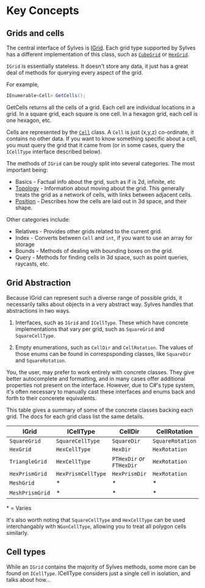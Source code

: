 # Key Concepts

## Grids and cells

The central interface of Sylves is [IGrid](xref:Sylves.IGrid). Each grid type supported by Sylves has a different implementation of this class, such as [`CubeGrid`](xref:Sylves.CubeGrid) or [`HexGrid`](xref:Sylves.HexGrid).

`IGrid` is essentially stateless. It doesn't store any data, it just has a great deal of methods for querying every aspect of the grid.

For example,

```csharp
IEnumerable<Cell> GetCells();
```

GetCells returns all the cells of a grid. Each cell are individual locations in a grid. In a square grid, each square is one cell. In a hexagon grid, each cell is one hexagon, etc.

Cells are represented by the [`Cell`](xref:Sylves.Cell) class. A `Cell` is just (x,y,z) co-ordinate, it contains no other data. If you want to know something specific about a cell, you must query the grid that it came from (or in some cases, query the `ICellType` interface described below).

The methods of `IGrid` can be rougly split into several categories. The most important being:

* Basics - Factual info about the grid, such as if is 2d, infinite, etc
* [Topology](topology.md) - Information about moving about the grid. This generally treats the grid as a network of cells, with links between adjacent cells.
* [Position](space.md) - Describes how the cells are laid out in 3d space, and their shape.

Other categories include:

* Relatives - Provides other grids related to the current grid.
* Index - Converts between `Cell` and `int`, if you want to use an array for storage
* Bounds - Methods of dealing with bounding boxes on the grid.
* Query - Methods for finding cells in 3d space, such as point queries, raycasts, etc.

## Grid Abstraction

Because IGrid can represent such a diverse range of possible grids, it necessarily talks about objects in a very abstract way. Sylves handles that abstractions in two ways.

1) Interfaces, such as `IGrid` and `ICellType`. These which have concrete implementations that vary per grid, such as `SquareGrid` and `SquareCellType`.

2) Empty enumerations, such as `CellDir` and `CellRotation`. The values of those enums can be found in correspsponding classes, like `SquareDir` and `SquareRotation`. 

You, the user, may prefer to work entirely with concrete classes. They give better autocomplete and formatting, and in many cases offer additional properties not present on the interface. However, due to C#'s type system, it's often necessary to manually cast these interfaces and enums back and forth to their concerete equivalents.

This table gives a summary of some of the concrete classes backing each grid. The docs for each grid class list the same details.

|IGrid|ICellType|CellDir|CellRotation|IBound|
|-----|---------|-------|------------|------|
|`SquareGrid`|`SquareCellType`|`SquareDir`|`SquareRotation`|`SquareBound`|
|`HexGrid`|`HexCellType`|`HexDir`|`HexRotation`|`HexBound`|
|`TriangleGrid`|`HexCellType`|`PTHexDir` *or* `FTHexDir`|`HexRotation`|`HexBound`|
|`HexPrismGrid`|`HexPrismCellType`|`HexPrismDir`|`HexRotation`|`HexPrismBound`|
|`MeshGrid`|* |* |* | `null`|
|`MeshPrismGrid`|* |* |* | `null`|

\* = Varies

It's also worth noting that `SquareCellType` and `HexCellType` can be used interchangably with `NGonCellType`, allowing you to treat all polygon cells similarly.

## Cell types

While an `IGrid` contains the majority of Sylves methods, some more can be found on `ICellType`. ICellType considers just a single cell in isolation, and talks about how...
